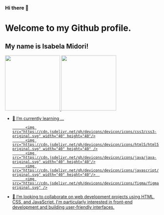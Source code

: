 ### Hi there 👋
# Welcome to my Github profile.
## My name is Isabela Midori!

<div>
<a href="https://github.com/isamidori">
<img height="180em" src="https://github-readme-stats.vercel.app/api/top-langs/?username=seu-usuário-aqui&layout=compact&langs_count=7&theme=dracula"/>
<img height="180em" src="https://github-readme-stats.vercel.app/api?username=seu-usuário-aqui&show_icons=true&theme=dracula&include_all_commits=true&count_private=true"/>
</div>


- 🌱 I’m currently learning ... 
            
            <img src="https://cdn.jsdelivr.net/gh/devicons/devicon/icons/css3/css3-original.svg" width="40" height="40"/>
            <img src="https://cdn.jsdelivr.net/gh/devicons/devicon/icons/html5/html5-original.svg" width="40" height="40" />
            <img src="https://cdn.jsdelivr.net/gh/devicons/devicon/icons/java/java-original.svg" width="40" height="40"/>
            <img src="https://cdn.jsdelivr.net/gh/devicons/devicon/icons/javascript/javascript-original.svg" width="40" height="40"/>  
            <img src="https://cdn.jsdelivr.net/gh/devicons/devicon/icons/figma/figma-original.svg" />
            
          
- 👯 I’m looking to collaborate on web development projects using HTML, CSS, and JavaScript. I'm particularly interested in front-end development and building user-friendly interfaces.

